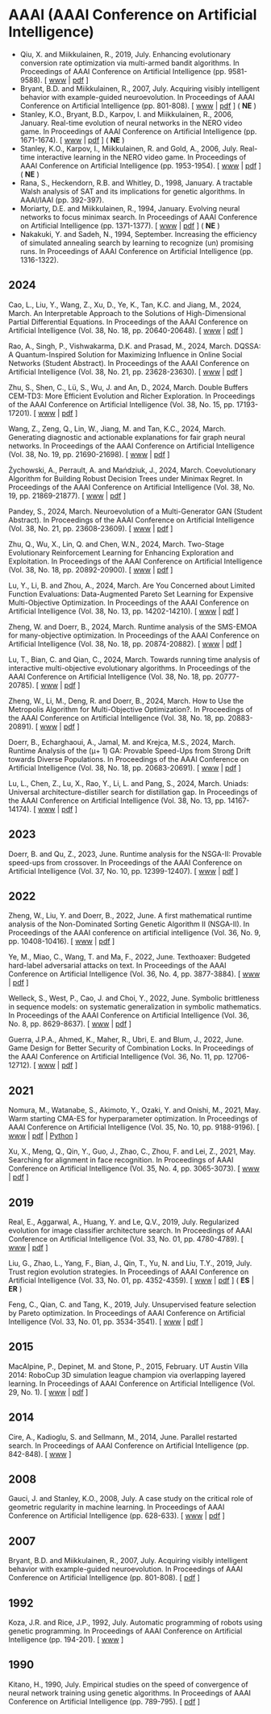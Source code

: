 # AAAI (AAAI Conference on Artificial Intelligence)

* Qiu, X. and Miikkulainen, R., 2019, July. Enhancing evolutionary conversion rate optimization via multi-armed bandit algorithms. In Proceedings of AAAI Conference on Artificial Intelligence (pp. 9581-9588). [ [www](https://ojs.aaai.org/index.php/AAAI/article/view/5019) | [pdf](https://ojs.aaai.org/index.php/AAAI/article/view/5019/4892) ]
* Bryant, B.D. and Miikkulainen, R., 2007, July. Acquiring visibly intelligent behavior with example-guided neuroevolution. In Proceedings of AAAI Conference on Artificial Intelligence (pp. 801-808). [ [www](https://www.aaai.org/Library/AAAI/2007/aaai07-127.php) | [pdf](https://www.aaai.org/Papers/AAAI/2007/AAAI07-127.pdf) ] ( **NE** )
* Stanley, K.O., Bryant, B.D., Karpov, I. and Miikkulainen, R., 2006, January. Real-time evolution of neural networks in the NERO video game. In Proceedings of AAAI Conference on Artificial Intelligence (pp. 1671-1674). [ [www](https://www.aaai.org/Library/AAAI/2006/aaai06-277.php) | [pdf](https://www.aaai.org/Papers/AAAI/2006/AAAI06-277.pdf) ] ( **NE** )
* Stanley, K.O., Karpov, I., Miikkulainen, R. and Gold, A., 2006, July. Real-time interactive learning in the NERO video game. In Proceedings of AAAI Conference on Artificial Intelligence (pp. 1953-1954). [ [www](https://www.aaai.org/Library/AAAI/2006/aaai06-354.php) | [pdf](https://www.aaai.org/Papers/AAAI/2006/AAAI06-354.pdf) ] ( **NE** )
* Rana, S., Heckendorn, R.B. and Whitley, D., 1998, January. A tractable Walsh analysis of SAT and its implications for genetic algorithms. In AAAI/IAAI (pp. 392-397).
* Moriarty, D.E. and Miikkulainen, R., 1994, January. Evolving neural networks to focus minimax search. In Proceedings of AAAI Conference on Artificial Intelligence (pp. 1371-1377). [ [www](https://www.aaai.org/Library/AAAI/1994/aaai94-211.php) | [pdf](https://www.aaai.org/Papers/AAAI/1994/AAAI94-211.pdf) ] ( **NE** )
* Nakakuki, Y. and Sadeh, N., 1994, September. Increasing the efficiency of simulated annealing search by learning to recognize (un) promising runs. In Proceedings of AAAI Conference on Artificial Intelligence (pp. 1316-1322).

## 2024

Cao, L., Liu, Y., Wang, Z., Xu, D., Ye, K., Tan, K.C. and Jiang, M., 2024, March. An Interpretable Approach to the Solutions of High-Dimensional Partial Differential Equations. In Proceedings of the AAAI Conference on Artificial Intelligence (Vol. 38, No. 18, pp. 20640-20648). [ [www](https://ojs.aaai.org/index.php/AAAI/article/download/30050) | [pdf](https://ojs.aaai.org/index.php/AAAI/article/download/30050/31849) ]

Rao, A., Singh, P., Vishwakarma, D.K. and Prasad, M., 2024, March. DQSSA: A Quantum-Inspired Solution for Maximizing Influence in Online Social Networks (Student Abstract). In Proceedings of the AAAI Conference on Artificial Intelligence (Vol. 38, No. 21, pp. 23628-23630). [ [www](https://ojs.aaai.org/index.php/AAAI/article/view/30501) | [pdf](https://ojs.aaai.org/index.php/AAAI/article/view/30501/32634) ]

Zhu, S., Shen, C., Lü, S., Wu, J. and An, D., 2024, March. Double Buffers CEM-TD3: More Efficient Evolution and Richer Exploration. In Proceedings of the AAAI Conference on Artificial Intelligence (Vol. 38, No. 15, pp. 17193-17201). [ [www](https://ojs.aaai.org/index.php/AAAI/article/view/29665) | [pdf](https://ojs.aaai.org/index.php/AAAI/article/view/29665/31135) ]

Wang, Z., Zeng, Q., Lin, W., Jiang, M. and Tan, K.C., 2024, March. Generating diagnostic and actionable explanations for fair graph neural networks. In Proceedings of the AAAI Conference on Artificial Intelligence (Vol. 38, No. 19, pp. 21690-21698). [ [www](https://ojs.aaai.org/index.php/AAAI/article/view/30168) | [pdf](https://ojs.aaai.org/index.php/AAAI/article/view/30168/32073) ]

Żychowski, A., Perrault, A. and Mańdziuk, J., 2024, March. Coevolutionary Algorithm for Building Robust Decision Trees under Minimax Regret. In Proceedings of the AAAI Conference on Artificial Intelligence (Vol. 38, No. 19, pp. 21869-21877). [ [www](https://ojs.aaai.org/index.php/AAAI/article/view/30188) | [pdf](https://ojs.aaai.org/index.php/AAAI/article/view/30188/32109) ]

Pandey, S., 2024, March. Neuroevolution of a Multi-Generator GAN (Student Abstract). In Proceedings of the AAAI Conference on Artificial Intelligence (Vol. 38, No. 21, pp. 23608-23609). [ [www](https://ojs.aaai.org/index.php/AAAI/article/download/30493) | [pdf](https://ojs.aaai.org/index.php/AAAI/article/download/30493/32619) ]

Zhu, Q., Wu, X., Lin, Q. and Chen, W.N., 2024, March. Two-Stage Evolutionary Reinforcement Learning for Enhancing Exploration and Exploitation. In Proceedings of the AAAI Conference on Artificial Intelligence (Vol. 38, No. 18, pp. 20892-20900). [ [www](https://ojs.aaai.org/index.php/AAAI/article/view/30079) | [pdf](https://ojs.aaai.org/index.php/AAAI/article/view/30079/31901) ]

Lu, Y., Li, B. and Zhou, A., 2024, March. Are You Concerned about Limited Function Evaluations: Data-Augmented Pareto Set Learning for Expensive Multi-Objective Optimization. In Proceedings of the AAAI Conference on Artificial Intelligence (Vol. 38, No. 13, pp. 14202-14210). [ [www](https://ojs.aaai.org/index.php/AAAI/article/download/29331) | [pdf](https://ojs.aaai.org/index.php/AAAI/article/download/29331/30511) ]

Zheng, W. and Doerr, B., 2024, March. Runtime analysis of the SMS-EMOA for many-objective optimization. In Proceedings of the AAAI Conference on Artificial Intelligence (Vol. 38, No. 18, pp. 20874-20882). [ [www](https://ojs.aaai.org/index.php/AAAI/article/download/30077) | [pdf](https://ojs.aaai.org/index.php/AAAI/article/download/30077/31897) ]

Lu, T., Bian, C. and Qian, C., 2024, March. Towards running time analysis of interactive multi-objective evolutionary algorithms. In Proceedings of the AAAI Conference on Artificial Intelligence (Vol. 38, No. 18, pp. 20777-20785). [ [www](https://ojs.aaai.org/index.php/AAAI/article/download/30066) | [pdf](https://ojs.aaai.org/index.php/AAAI/article/download/30066/31876) ]

Zheng, W., Li, M., Deng, R. and Doerr, B., 2024, March. How to Use the Metropolis Algorithm for Multi-Objective Optimization?. In Proceedings of the AAAI Conference on Artificial Intelligence (Vol. 38, No. 18, pp. 20883-20891). [ [www](https://ojs.aaai.org/index.php/AAAI/article/download/30078) | [pdf](https://ojs.aaai.org/index.php/AAAI/article/download/30078/31899) ]

Doerr, B., Echarghaoui, A., Jamal, M. and Krejca, M.S., 2024, March. Runtime Analysis of the (μ+ 1) GA: Provable Speed-Ups from Strong Drift towards Diverse Populations. In Proceedings of the AAAI Conference on Artificial Intelligence (Vol. 38, No. 18, pp. 20683-20691). [ [www](https://ojs.aaai.org/index.php/AAAI/article/view/30055) | [pdf](https://ojs.aaai.org/index.php/AAAI/article/view/30055/31857) ]

Lu, L., Chen, Z., Lu, X., Rao, Y., Li, L. and Pang, S., 2024, March. Uniads: Universal architecture-distiller search for distillation gap. In Proceedings of the AAAI Conference on Artificial Intelligence (Vol. 38, No. 13, pp. 14167-14174). [ [www](https://ojs.aaai.org/index.php/AAAI/article/download/29327) | [pdf](https://ojs.aaai.org/index.php/AAAI/article/download/29327/30503) ]

## 2023

Doerr, B. and Qu, Z., 2023, June. Runtime analysis for the NSGA-II: Provable speed-ups from crossover. In Proceedings of the AAAI Conference on Artificial Intelligence (Vol. 37, No. 10, pp. 12399-12407). [ [www](https://ojs.aaai.org/index.php/AAAI/article/download/26461) | [pdf](https://ojs.aaai.org/index.php/AAAI/article/download/26461/26233) ]

## 2022

Zheng, W., Liu, Y. and Doerr, B., 2022, June. A first mathematical runtime analysis of the Non-Dominated Sorting Genetic Algorithm II (NSGA-II). In Proceedings of the AAAI conference on artificial intelligence (Vol. 36, No. 9, pp. 10408-10416). [ [www](https://ojs.aaai.org/index.php/AAAI/article/view/21283) | [pdf](https://ojs.aaai.org/index.php/AAAI/article/view/21283/21032) ]

Ye, M., Miao, C., Wang, T. and Ma, F., 2022, June. Texthoaxer: Budgeted hard-label adversarial attacks on text. In Proceedings of the AAAI Conference on Artificial Intelligence (Vol. 36, No. 4, pp. 3877-3884). [ [www](https://ojs.aaai.org/index.php/AAAI/article/download/20303) | [pdf](https://ojs.aaai.org/index.php/AAAI/article/download/20303/20062) ]

Welleck, S., West, P., Cao, J. and Choi, Y., 2022, June. Symbolic brittleness in sequence models: on systematic generalization in symbolic mathematics. In Proceedings of the AAAI Conference on Artificial Intelligence (Vol. 36, No. 8, pp. 8629-8637). [ [www](https://ojs.aaai.org/index.php/AAAI/article/download/20841) | [pdf](https://ojs.aaai.org/index.php/AAAI/article/download/20841/20600) ]

Guerra, J.P.A., Ahmed, K., Maher, R., Ubri, E. and Blum, J., 2022, June. Game Design for Better Security of Combination Locks. In Proceedings of the AAAI Conference on Artificial Intelligence (Vol. 36, No. 11, pp. 12706-12712). [ [www](https://ojs.aaai.org/index.php/AAAI/article/view/21547) | [pdf](https://ojs.aaai.org/index.php/AAAI/article/view/21547/21296) ]

## 2021

Nomura, M., Watanabe, S., Akimoto, Y., Ozaki, Y. and Onishi, M., 2021, May. Warm starting CMA-ES for hyperparameter optimization. In Proceedings of AAAI Conference on Artificial Intelligence (Vol. 35, No. 10, pp. 9188-9196). [ [www](https://ojs.aaai.org/index.php/AAAI/article/view/17109) | [pdf](https://ojs.aaai.org/index.php/AAAI/article/view/17109/16916) | [Python](https://github.com/CyberAgent/cmaes) ]

Xu, X., Meng, Q., Qin, Y., Guo, J., Zhao, C., Zhou, F. and Lei, Z., 2021, May. Searching for alignment in face recognition. In Proceedings of AAAI Conference on Artificial Intelligence (Vol. 35, No. 4, pp. 3065-3073). [ [www](https://ojs.aaai.org/index.php/AAAI/article/view/16415) | [pdf](https://ojs.aaai.org/index.php/AAAI/article/view/16415/16222) ]

## 2019

Real, E., Aggarwal, A., Huang, Y. and Le, Q.V., 2019, July. Regularized evolution for image classifier architecture search. In Proceedings of AAAI Conference on Artificial Intelligence (Vol. 33, No. 01, pp. 4780-4789). [ [www](https://ojs.aaai.org/index.php/AAAI/article/view/4405) | [pdf](https://ojs.aaai.org/index.php/AAAI/article/view/4405/4283) ]

Liu, G., Zhao, L., Yang, F., Bian, J., Qin, T., Yu, N. and Liu, T.Y., 2019, July. Trust region evolution strategies. In Proceedings of AAAI Conference on Artificial Intelligence (Vol. 33, No. 01, pp. 4352-4359). [ [www](https://ojs.aaai.org/index.php/AAAI/article/view/4345) | [pdf](https://ojs.aaai.org/index.php/AAAI/article/view/4345/4223) ] ( **ES** | **ER** )

Feng, C., Qian, C. and Tang, K., 2019, July. Unsupervised feature selection by Pareto optimization. In Proceedings of AAAI Conference on Artificial Intelligence (Vol. 33, No. 01, pp. 3534-3541). [ [www](https://ojs.aaai.org/index.php/AAAI/article/view/4232) | [pdf](https://ojs.aaai.org/index.php/AAAI/article/view/4232/4110) ]

## 2015

MacAlpine, P., Depinet, M. and Stone, P., 2015, February. UT Austin Villa 2014: RoboCup 3D simulation league champion via overlapping layered learning. In Proceedings of AAAI Conference on Artificial Intelligence (Vol. 29, No. 1). [ [www](https://ojs.aaai.org/index.php/AAAI/article/view/9540) | [pdf](https://ojs.aaai.org/index.php/AAAI/article/view/9540/9399) ]

## 2014

Cire, A., Kadioglu, S. and Sellmann, M., 2014, June. Parallel restarted search. In Proceedings of AAAI Conference on Artificial Intelligence (pp. 842-848). [ [www](https://dl.acm.org/doi/10.5555/2893873.2894004) ]

## 2008

Gauci, J. and Stanley, K.O., 2008, July. A case study on the critical role of geometric regularity in machine learning. In Proceedings of AAAI Conference on Artificial Intelligence (pp. 628-633). [ [www](https://dl.acm.org/doi/10.5555/1620163.1620169) | [pdf](https://www.aaai.org/Papers/AAAI/2008/AAAI08-100.pdf) ]

## 2007

Bryant, B.D. and Miikkulainen, R., 2007, July. Acquiring visibly intelligent behavior with example-guided neuroevolution. In Proceedings of AAAI Conference on Artificial Intelligence (pp. 801-808). [ [pdf](https://www.aaai.org/Papers/AAAI/2007/AAAI07-127.pdf) ]

## 1992

Koza, J.R. and Rice, J.P., 1992, July. Automatic programming of robots using genetic programming. In Proceedings of AAAI Conference on Artificial Intelligence (pp. 194-201). [ [www](https://dl.acm.org/doi/abs/10.5555/1867135.1867166) ]

## 1990

Kitano, H., 1990, July. Empirical studies on the speed of convergence of neural network training using genetic algorithms. In Proceedings of AAAI Conference on Artificial Intelligence (pp. 789-795). [ [pdf](https://www.aaai.org/Papers/AAAI/1990/AAAI90-118.pdf) ]

